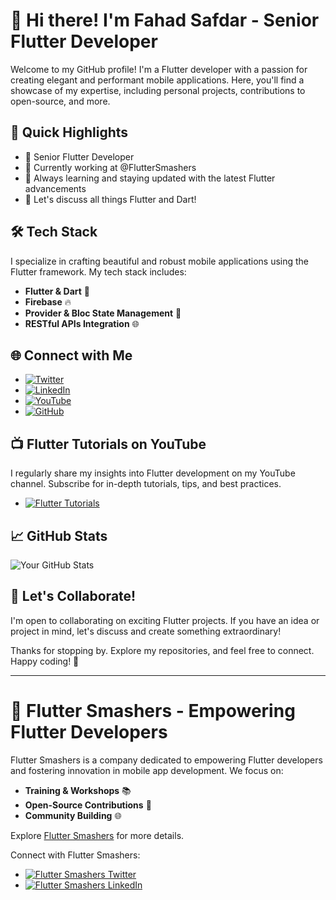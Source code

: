 # 👋 Hi there! I'm Fahad Safdar - Senior Flutter Developer

Welcome to my GitHub profile! I'm a Flutter developer with a passion for creating elegant and performant mobile applications. Here, you'll find a showcase of my expertise, including personal projects, contributions to open-source, and more.

## 🚀 Quick Highlights

- 💼 Senior Flutter Developer
- 🔭 Currently working at @FlutterSmashers
- 🌱 Always learning and staying updated with the latest Flutter advancements
- 💬 Let's discuss all things Flutter and Dart!

## 🛠️ Tech Stack

I specialize in crafting beautiful and robust mobile applications using the Flutter framework. My tech stack includes:

- **Flutter & Dart** 🚀
- **Firebase** 🔥
- **Provider & Bloc State Management** 🔄
- **RESTful APIs Integration** 🌐

## 🌐 Connect with Me

- [![Twitter](https://img.shields.io/twitter/follow/iFahadislive?style=social)](https://twitter.com/iFahadislive) 
- [![LinkedIn](https://img.shields.io/badge/LinkedIn-iFahadislive-blue)](https://www.linkedin.com/in/your_username) 
- [![YouTube](https://img.shields.io/youtube/channel/subscribers/your_channel?style=social&label=YouTube)](https://www.youtube.com/@FlutterSmashers)
- [![GitHub](https://img.shields.io/github/followers/iFahadislive?style=social)](https://github.com/iFahadislive)

## 📺 Flutter Tutorials on YouTube

I regularly share my insights into Flutter development on my YouTube channel. Subscribe for in-depth tutorials, tips, and best practices.

- [![Flutter Tutorials](https://img.shields.io/youtube/views/your_channel/your_video_id?label=Flutter%20Tutorials&style=social)](https://www.youtube.com/@FlutterSmashers)

## 📈 GitHub Stats

![Your GitHub Stats](https://github-readme-stats.vercel.app/api?username=iFahadislive&show_icons=true&theme=dark)

## 🎉 Let's Collaborate!

I'm open to collaborating on exciting Flutter projects. If you have an idea or project in mind, let's discuss and create something extraordinary!

Thanks for stopping by. Explore my repositories, and feel free to connect. Happy coding! 🚀

---

# 🏢 Flutter Smashers - Empowering Flutter Developers

Flutter Smashers is a company dedicated to empowering Flutter developers and fostering innovation in mobile app development. We focus on:

- **Training & Workshops** 📚
- **Open-Source Contributions** 🤝
- **Community Building** 🌐

Explore [Flutter Smashers](https://fluttersmashers.co) for more details.

Connect with Flutter Smashers:

- [![Flutter Smashers Twitter](https://img.shields.io/twitter/follow/fluttersmashers?style=social)](https://twitter.com/fluttersmashers)
- [![Flutter Smashers LinkedIn](https://img.shields.io/badge/LinkedIn-Flutter%20Smashers-blue)](https://www.linkedin.com/company/fluttersmashers)

